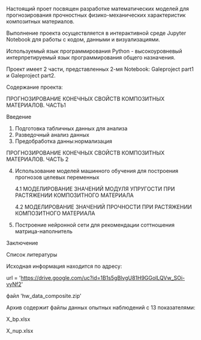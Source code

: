 Настоящий проет посвящен разработке математических моделей для прогнозирования прочностных физико-механических характеристик композитных материалов.

Выполнение проекта осуществляется в интерактивной среде Jupyter Notebook для работы с кодом, данными и визуализациями. 

Используемый язык программирования Python - высокоуровневый интерпретируемый язык программирования общего назначения.

Проект имеет 2 части, представленных 2-мя Notebook: Galeproject part1 и Galeproject part2.

Содержание проекта:

ПРОГНОЗИРОВАНИЕ КОНЕЧНЫХ СВОЙСТВ КОМПОЗИТНЫХ МАТЕРИАЛОВ. ЧАСТЬ1   

Введение

1. Подготовка табличных данных для анализа
2. Разведочный анализ данных
3. Предобработка данны:нормализация

ПРОГНОЗИРОВАНИЕ КОНЕЧНЫХ СВОЙСТВ КОМПОЗИТНЫХ МАТЕРИАЛОВ. ЧАСТЬ 2

4. Использование моделей машинного обучения для построения прогнозов целевых переменных
   
   4.1 МОДЕЛИРОВАНИЕ ЗНАЧЕНИЙ МОДУЛЯ УПРУГОСТИ ПРИ РАСТЯЖЕНИИ КОМПОЗИТНОГО МАТЕРИАЛА

   4.2 МОДЕЛИРОВАНИЕ ЗНАЧЕНИЙ ПРОЧНОСТИ ПРИ РАСТЯЖЕНИИ КОМПОЗИТНОГО МАТЕРИАЛА

5. Построение нейронной сети для рекомендации соттношения матрица-наполнитель

Заключение

Список литературы

Исходная информация находится по адресу:

url = 'https://drive.google.com/uc?id=1B1s5gBlvgU81H9GGolLQVw_SOi-vyNf2'

файл 'hw_data_composite.zip'

Архив содержит файлы данных опытных наблюдений с 13 показателями:

X_bp.xlsx 

X_nup.xlsx

